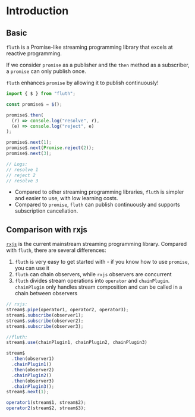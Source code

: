 # Introduction

## Basic

`fluth` is a Promise-like streaming programming library that excels at reactive programming.

If we consider `promise` as a publisher and the `then` method as a subscriber, a `promise` can only publish once.

`fluth` enhances `promise` by allowing it to publish continuously!

```javascript
import { $ } from "fluth";

const promise$ = $();

promise$.then(
  (r) => console.log("resolve", r),
  (e) => console.log("reject", e)
);

promise$.next(1);
promise$.next(Promise.reject(2));
promise$.next(3);

// Logs:
// resolve 1
// reject 2
// resolve 3
```

- Compared to other streaming programming libraries, `fluth` is simpler and easier to use, with low learning costs.
- Compared to `promise`, `fluth` can publish continuously and supports subscription cancellation.

## Comparison with rxjs

[`rxjs`](https://rxjs.dev/) is the current mainstream streaming programming library. Compared with `fluth`, there are several differences:

1. `fluth` is very easy to get started with - if you know how to use `promise`, you can use it
2. `fluth` can chain observers, while `rxjs` observers are concurrent
3. `fluth` divides stream operations into `operator` and `chainPlugin`. `chainPlugin` only handles stream composition and can be called in a chain between observers

```javascript
// rxjs:
stream$.pipe(operator1, operator2, operator3);
stream$.subscribe(observer1);
stream$.subscribe(observer2);
stream$.subscribe(observer3);
```

<!-- prettier-ignore-start -->
```javascript
//fluth:
stream$.use(chainPlugin1, chainPlugin2, chainPlugin3)

stream$
  .then(observer1)
  .chainPlugin1()
  .then(observer2)
  .chainPlugin2()
  .then(observer3)
  .chainPlugin3();
stream$.next(1);

operator1(stream$1, stream$2);
operator2(stream$2, stream$3);
```
<!-- prettier-ignore-end -->
